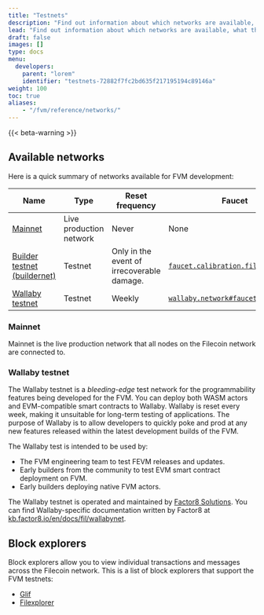 ```yaml
---
title: "Testnets"
description: "Find out information about which networks are available, what their scheduled uptime is, and how you can connect to each network."
lead: "Find out information about which networks are available, what their scheduled uptime is, and how you can connect to each network."
draft: false
images: []
type: docs
menu:
  developers:
    parent: "lorem"
    identifier: "testnets-72882f7fc2bd635f217195194c89146a"
weight: 100
toc: true
aliases:
    - "/fvm/reference/networks/"
---
```


{{< beta-warning >}}

## Available networks

Here is a quick summary of networks available for FVM development:

| Name | Type | Reset frequency | Faucet |
| ---- | ---- | --------------- | ------ |
| [Mainnet](#mainnet) | Live production network | Never | None |
| [Builder testnet (buildernet)](#mainnet) | Testnet | Only in the event of irrecoverable damage. | [`faucet.calibration.fildev.network`](https://faucet.calibration.fildev.network/) |
| [Wallaby testnet](#wallaby-testnet) | Testnet | Weekly | [`wallaby.network#faucet`](https://wallaby.network/#faucet)

### Mainnet

Mainnet is the live production network that all nodes on the Filecoin network are connected to.

### Wallaby testnet

The Wallaby testnet is a _bleeding-edge_ test network for the programmability features being developed for the FVM. You can deploy both WASM actors and EVM-compatible smart contracts to Wallaby. Wallaby is reset every week, making it unsuitable for long-term testing of applications. The purpose of Wallaby is to allow developers to quickly poke and prod at any new features released within the latest development builds of the FVM.

The Wallaby test is intended to be used by:

- The FVM engineering team to test FEVM releases and updates.
- Early builders from the community to test EVM smart contract deployment on FVM.
- Early builders deploying native FVM actors.

The Wallaby testnet is operated and maintained by [Factor8 Solutions](https://github.com/Factor8Solutions). You can find Wallaby-specific documentation written by Factor8 at [kb.factor8.io/en/docs/fil/wallabynet](https://kb.factor8.io/en/docs/fil/wallabynet).

## Block explorers

Block explorers allow you to view individual transactions and messages across the Filecoin network. This is a list of block explorers that support the FVM testnets:

- [Glif](https://explorer.glif.io/actor/?network=wallaby)
- [Filexplorer](https://explorer.filmine.io/)
